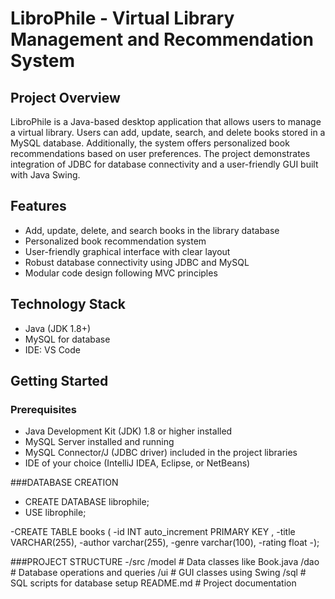 # LibroPhile - Virtual Library Management and Recommendation System

## Project Overview
LibroPhile is a Java-based desktop application that allows users to manage a virtual library. Users can add, update, search, and delete books stored in a MySQL database. Additionally, the system offers personalized book recommendations based on user preferences. The project demonstrates integration of JDBC for database connectivity and a user-friendly GUI built with Java Swing.

## Features
- Add, update, delete, and search books in the library database
- Personalized book recommendation system
- User-friendly graphical interface with clear layout
- Robust database connectivity using JDBC and MySQL
- Modular code design following MVC principles

## Technology Stack
- Java (JDK 1.8+)
- MySQL for database
- IDE: VS Code

## Getting Started

### Prerequisites
- Java Development Kit (JDK) 1.8 or higher installed
- MySQL Server installed and running
- MySQL Connector/J (JDBC driver) included in the project libraries
- IDE of your choice (IntelliJ IDEA, Eclipse, or NetBeans)



###DATABASE CREATION
- CREATE DATABASE librophile;
- USE librophile;

-CREATE TABLE books (
-id INT auto_increment PRIMARY KEY ,
-title VARCHAR(255),
-author varchar(255),
-genre varchar(100),
-rating float 
-);


###PROJECT STRUCTURE
-/src
  /model         # Data classes like Book.java
  /dao           # Database operations and queries
  /ui            # GUI classes using Swing
/sql             # SQL scripts for database setup
README.md        # Project documentation
